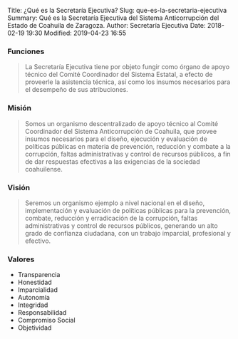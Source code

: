 Title: ¿Qué es la Secretaría Ejecutiva?
Slug: que-es-la-secretaria-ejecutiva
Summary: Qué es la Secretaría Ejecutiva del Sistema Anticorrupción del Estado de Coahuila de Zaragoza.
Author: Secretaría Ejecutiva
Date: 2018-02-19 19:30
Modified: 2019-04-23 16:55


### Funciones

> La Secretaría Ejecutiva tiene por objeto fungir como órgano de apoyo técnico
del Comité Coordinador del Sistema Estatal, a efecto de proveerle la asistencia
técnica, así como los insumos necesarios para el desempeño de sus atribuciones.

### Misión

> Somos un organismo descentralizado de apoyo técnico al Comité Coordinador del
Sistema Anticorrupción de Coahuila, que provee insumos necesarios para el
diseño, ejecución y evaluación de políticas públicas en materia de prevención,
reducción y combate a la corrupción, faltas administrativas y control de
recursos públicos, a fin de dar respuestas efectivas a las exigencias de la
sociedad coahuilense.

### Visión

> Seremos un organismo ejemplo a nivel nacional en el diseño, implementación y
evaluación de políticas públicas para la prevención, combate, reducción y
erradicación de la corrupción, faltas administrativas y control de recursos
públicos, generando un alto grado de confianza ciudadana, con un trabajo
imparcial, profesional y efectivo.

### Valores

* Transparencia
* Honestidad
* Imparcialidad
* Autonomía
* Integridad
* Responsabilidad
* Compromiso Social
* Objetividad
